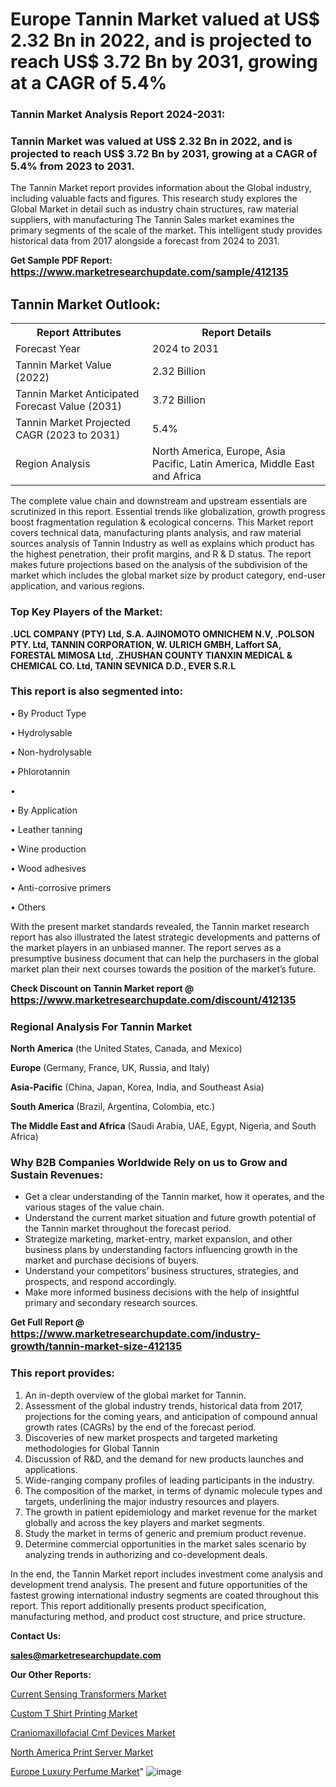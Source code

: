 # Europe Tannin Market valued at US$ 2.32 Bn in 2022, and is projected to reach US$ 3.72 Bn by 2031, growing at a CAGR of 5.4%

<strong><h3>Tannin Market Analysis Report 2024-2031:</h3></strong>

<strong><h3>Tannin Market was valued at US$ 2.32 Bn in 2022, and is projected to reach US$ 3.72 Bn by 2031, growing at a CAGR of 5.4% from 2023 to 2031.</h3></strong>

The Tannin Market report provides information about the Global industry, including valuable facts and figures. This research study explores the Global Market in detail such as industry chain structures, raw material suppliers, with manufacturing The Tannin Sales market examines the primary segments of the scale of the market. This intelligent study provides historical data from 2017 alongside a forecast from 2024 to 2031.

<strong>Get Sample PDF Report: <a href=https://www.marketresearchupdate.com/sample/412135><font size=3 color=#0000ff>https://www.marketresearchupdate.com/sample/412135</font></a></strong>

<html>
<body>

<h2>Tannin Market Outlook:</h2>

<table>
  <tr>
    <th>Report Attributes</th>
    <th>Report Details</th>
  </tr>
  <tr>
    <td>Forecast Year</td>
    <td>2024 to 2031</td>
  </tr>
  <tr>
    <td>Tannin Market Value (2022)</td>
    <td>2.32 Billion</td>
  </tr>
  <tr>
    <td>Tannin Market Anticipated Forecast Value (2031)</td>
    <td>3.72 Billion</td>
  </tr>
  <tr>
    <td>Tannin Market Projected CAGR (2023 to 2031)</td>
    <td>5.4%</td>
  </tr>
  <tr>
    <td>Region Analysis</td>
    <td>North America, Europe, Asia Pacific, Latin America, Middle East and Africa</td>
  </tr>
</table>

</body>
</html>

The complete value chain and downstream and upstream essentials are scrutinized in this report. Essential trends like globalization, growth progress boost fragmentation regulation &amp; ecological concerns. This Market report covers technical data, manufacturing plants analysis, and raw material sources analysis of Tannin Industry as well as explains which product has the highest penetration, their profit margins, and R & D status. The report makes future projections based on the analysis of the subdivision of the market which includes the global market size by product category, end-user application, and various regions.

<strong><h3>Top Key Players of the Market:</h3></strong>

<strong>.UCL COMPANY (PTY) Ltd, S.A. AJINOMOTO OMNICHEM N.V, .POLSON PTY. Ltd, TANNIN CORPORATION, W. ULRICH GMBH, Laffort SA, FORESTAL MIMOSA Ltd, .ZHUSHAN COUNTY TIANXIN MEDICAL & CHEMICAL CO. Ltd, TANIN SEVNICA D.D., EVER S.R.L</strong>

<strong><h3>This report is also segmented into:</h3></strong>

• By Product Type 

• Hydrolysable

• Non-hydrolysable

• Phlorotannin

• 

• By Application

• Leather tanning

• Wine production

• Wood adhesives

• Anti-corrosive primers

• Others

With the present market standards revealed, the Tannin market research report has also illustrated the latest strategic developments and patterns of the market players in an unbiased manner. The report serves as a presumptive business document that can help the purchasers in the global market plan their next courses towards the position of the market’s future.

<strong>Check Discount on Tannin Market report @ <a href=https://www.marketresearchupdate.com/discount/412135><font size=3 color=#0000ff>https://www.marketresearchupdate.com/discount/412135</font></a></strong>

<strong><h3>Regional Analysis For Tannin Market</h3></strong>

<strong>North America</strong> (the United States, Canada, and Mexico)

<strong>Europe</strong> (Germany, France, UK, Russia, and Italy)

<strong>Asia-Pacific</strong> (China, Japan, Korea, India, and Southeast Asia)

<strong>South America</strong> (Brazil, Argentina, Colombia, etc.)

<strong>The Middle East and Africa</strong> (Saudi Arabia, UAE, Egypt, Nigeria, and South Africa)

<strong><h3>Why B2B Companies Worldwide Rely on us to Grow and Sustain Revenues:</h3></strong>
<ul>
  <li>Get a clear understanding of the Tannin market, how it operates, and the various stages of the value chain.</li>
  <li>Understand the current market situation and future growth potential of the Tannin market throughout the forecast period.</li>
  <li>Strategize marketing, market-entry, market expansion, and other business plans by understanding factors influencing growth in the market and purchase decisions of buyers.</li>
  <li>Understand your competitors’ business structures, strategies, and prospects, and respond accordingly.</li>
  <li>Make more informed business decisions with the help of insightful primary and secondary research sources.</li>
</ul>

<strong>Get Full Report @ <a href=https://www.marketresearchupdate.com/industry-growth/tannin-market-size-412135><font size=3 color=#0000ff>https://www.marketresearchupdate.com/industry-growth/tannin-market-size-412135</font></a></strong>

<strong><h3>This report provides:</h3></strong>
<ol>
  <li>An in-depth overview of the global market for Tannin.</li>
  <li>Assessment of the global industry trends, historical data from 2017, projections for the coming years, and anticipation of compound annual growth rates (CAGRs) by the end of the forecast period.</li>
  <li>Discoveries of new market prospects and targeted marketing methodologies for Global Tannin</li>
  <li>Discussion of R&amp;D, and the demand for new products launches and applications.</li>
  <li>Wide-ranging company profiles of leading participants in the industry.</li>
  <li>The composition of the market, in terms of dynamic molecule types and targets, underlining the major industry resources and players.</li>
  <li>The growth in patient epidemiology and market revenue for the market globally and across the key players and market segments.</li>
  <li>Study the market in terms of generic and premium product revenue.</li>
  <li>Determine commercial opportunities in the market sales scenario by analyzing trends in authorizing and co-development deals.</li>
</ol>

In the end, the Tannin Market report includes investment come analysis and development trend analysis. The present and future opportunities of the fastest growing international industry segments are coated throughout this report. This report additionally presents product specification, manufacturing method, and product cost structure, and price structure.

<strong>Contact Us:</strong>

<strong>sales@marketresearchupdate.com</strong>

<strong>Our Other Reports:</strong>

<a href=https://www.linkedin.com/pulse/current-sensing-transformers-market-expects>Current Sensing Transformers Market</a>

<a href=https://www.linkedin.com/pulse/custom-t-shirt-printing-market-size-set-grow>Custom T Shirt Printing Market</a>

<a href=https://www.linkedin.com/pulse/craniomaxillofacial-cmf-devices-market-2023-analysis-growth>Craniomaxillofacial Cmf Devices Market</a>

<a href=https://www.linkedin.com/pulse/north-america-print-server-market-size-2023>North America Print Server Market</a>

<a href=https://www.linkedin.com/pulse/europe-luxury-perfume-market-2023-global-industry-analysis>Europe Luxury Perfume Market</a>"
![image](https://github.com/rutujamande/Market-Report-Analysis/assets/158454097/8f31e60b-572c-46ce-80ad-bdac9c555b85)
